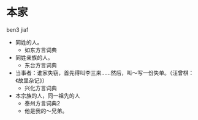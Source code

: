# 本家
ben3 jia1
+ 同姓的人。
  * 如东方言词典
+ 同姓亲族的人。
  * 东台方言词典
+ 当事者：谁家失窃，首先得叫李三来……然后，叫～写一份失单。（汪曾棋：《故里杂记》）
  * 兴化方言词典
+ 本宗族的人，同一祖先的人
  * 泰州方言词典2
  - 他是我的～兄弟。
